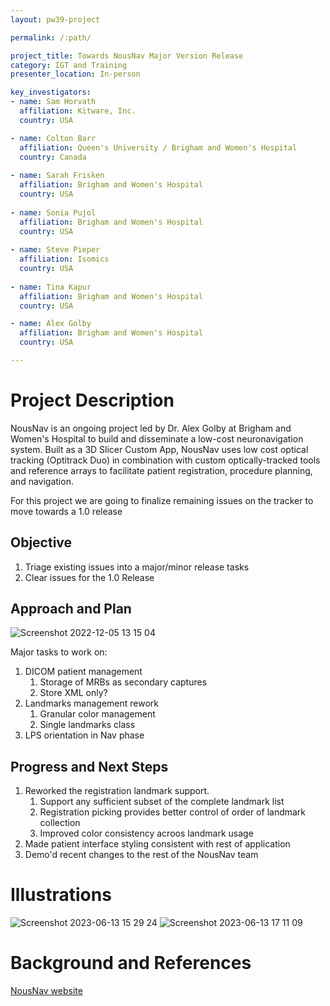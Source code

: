 ```yaml
---
layout: pw39-project

permalink: /:path/

project_title: Towards NousNav Major Version Release
category: IGT and Training
presenter_location: In-person

key_investigators:
- name: Sam Horvath
  affiliation: Kitware, Inc.
  country: USA

- name: Colton Barr
  affiliation: Queen's University / Brigham and Women's Hospital
  country: Canada
  
- name: Sarah Frisken
  affiliation: Brigham and Women's Hospital
  country: USA
  
- name: Sonia Pujol
  affiliation: Brigham and Women's Hospital
  country: USA
  
- name: Steve Pieper
  affiliation: Isomics
  country: USA
  
- name: Tina Kapur
  affiliation: Brigham and Women's Hospital
  country: USA

- name: Alex Golby
  affiliation: Brigham and Women's Hospital
  country: USA

---
```


# Project Description

<!-- Add a short paragraph describing the project. -->
NousNav is an ongoing project led by Dr. Alex Golby at Brigham and Women's Hospital to build and disseminate a low-cost neuronavigation system. Built as a 3D Slicer Custom App, NousNav uses low cost optical tracking (Optitrack Duo) in combination with custom optically-tracked tools and reference arrays to facilitate patient registration, procedure planning, and navigation.

For this project we are going to finalize remaining issues on the tracker to move towards a 1.0 release

## Objective

<!-- Describe here WHAT you would like to achieve (what you will have as end result). -->

1. Triage existing issues into a major/minor release tasks
1. Clear issues for the 1.0 Release

## Approach and Plan

<!-- Describe here HOW you would like to achieve the objectives stated above. -->
![Screenshot 2022-12-05 13 15 04](https://github.com/NA-MIC/ProjectWeek/assets/25040869/8f9fa3be-d527-4fc0-aedc-345852b385eb)

Major tasks to work on:

1. DICOM patient management
    1. Storage of MRBs as secondary captures
    1. Store XML only?
1. Landmarks management rework
    1. Granular color management
    1. Single landmarks class
1. LPS orientation in Nav phase

## Progress and Next Steps

<!-- Update this section as you make progress, describing of what you have ACTUALLY DONE.
     If there are specific steps that you could not complete then you can describe them here, too. -->

1. Reworked the registration landmark support.
    1. Support any sufficient subset of the complete landmark list
    2. Registration picking provides better control of order of landmark collection
    3. Improved color consistency acroos landmark usage
2. Made patient interface styling consistent with rest of application
3. Demo'd recent changes to the rest of the NousNav team


# Illustrations

<!-- Add pictures and links to videos that demonstrate what has been accomplished.
![Description of picture](Example2.jpg)
![Some more images](Example2.jpg)
-->
![Screenshot 2023-06-13 15 29 24](https://github.com/NA-MIC/ProjectWeek/assets/25040869/cea0c2c0-0f83-4af3-afc6-a2b858ba886a)
![Screenshot 2023-06-13 17 11 09](https://github.com/NA-MIC/ProjectWeek/assets/25040869/7da490fe-f790-49b7-b2b9-1b475f3ec0ea)


# Background and References

<!-- If you developed any software, include link to the source code repository.
     If possible, also add links to sample data, and to any relevant publications. -->
[NousNav website](https://www.nousnav.org/)
